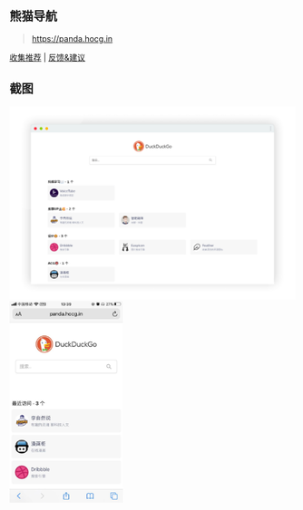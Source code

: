 ## 熊猫导航
> https://panda.hocg.in

[收集推荐](https://github.com/hocgin/panda/issues/8#issue-582027436) | [反馈&建议](https://github.com/hocgin/panda/issues/9#issue-582027896)

## 截图
<img src="./docs/pc-website.png" width="800" alt="图片"/>
<img src="./docs/mobile-website.jpeg" width="200" alt="图片"/>
